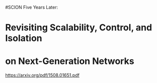 #SCION Five Years Later: 
# Revisiting Scalability, Control, and Isolation
# on Next-Generation Networks

https://arxiv.org/pdf/1508.01651.pdf
